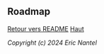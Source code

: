 
## Roadmap <a name="top"></a>

[Retour vers README](/docs/README.md)
[Haut](#roadmap)

*Copyright (c) 2024 Eric Nantel*